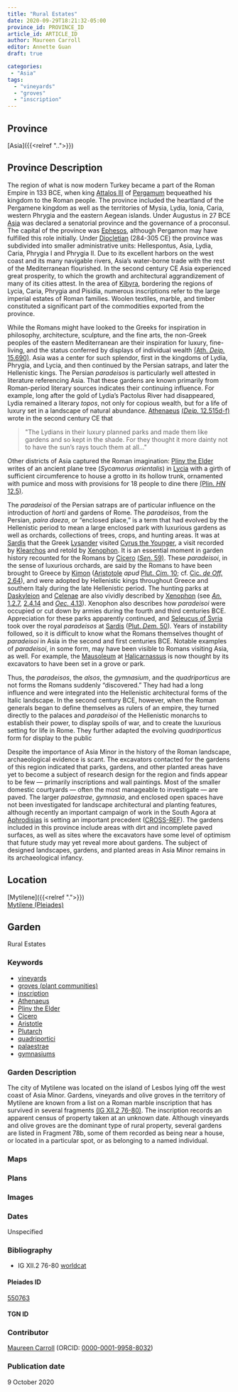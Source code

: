 ```yaml
---
title: "Rural Estates"
date: 2020-09-29T18:21:32-05:00
province_id: PROVINCE_ID
article_id: ARTICLE_ID
author: Maureen Carroll
editor: Annette Guan
draft: true

categories:
 - "Asia"
tags:
  - "vineyards"
  - "groves"
  - "inscription"
---
```


## Province

[Asia]({{<relref "..">}})  

## Province Description

The region of what is now modern Turkey became a part of the Roman Empire in 133 BCE, when king [Attalos III](https://en.wikipedia.org/wiki/Attalus_III) of [Pergamum](https://pleiades.stoa.org/places/550812) bequeathed his kingdom to the Roman people. The province included the heartland of the Pergamene kingdom as well as the territories of Mysia, Lydia, Ionia, Caria, western Phrygia and the eastern Aegean islands. Under Augustus in 27 BCE [Asia](https://pleiades.stoa.org/errata/1001906) was declared a senatorial province and the governance of a proconsul. The capital of the province was [Ephesos](https://pleiades.stoa.org/places/599612), although Pergamon may have fulfilled this role initially. Under [Diocletian](https://en.wikipedia.org/wiki/Diocletian) (284-305 CE) the province was subdivided into smaller administrative units: Hellespontus, Asia, Lydia, Caria, Phrygia I and Phrygia II. Due to its excellent harbors on the west coast and its many navigable rivers, Asia’s water-borne trade with the rest of the Mediterranean flourished. In the second century CE Asia experienced great prosperity, to which the growth and architectural aggrandizement of many of its cities attest. In the area of [Kibyra](https://pleiades.stoa.org/places/638917), bordering the regions of Lycia, Caria, Phrygia and Pisidia, numerous inscriptions refer to the large imperial estates of Roman families. Woolen textiles, marble, and timber constituted a significant part of the commodities exported from the province.  

While the Romans might have looked to the Greeks for inspiration in philosophy, architecture, sculpture, and the fine arts, the non-Greek peoples of the eastern Mediterranean are their inspiration for luxury, fine-living, and the status conferred by displays of individual wealth [(Ath. *Deip.* 15.690)](http://www.perseus.tufts.edu/hopper/text?doc=urn:cts:greekLit:tlg0008.tlg001.perseus-grc2:15.41). Asia was a center for such splendor, first in the kingdoms of Lydia, Phrygia, and Lycia, and then continued by the Persian satraps, and later the Hellenistic kings. The Persian *paradeisos* is particularly well attested in literature referencing Asia.  That these gardens are known primarily from Roman-period literary sources indicates their continuing influence. For example, long after the gold of Lydia’s Pactolus River had disappeared, Lydia remained a literary *topos*, not only for copious wealth, but for a life of luxury set in a landscape of natural abundance.  [Athenaeus](https://en.wikipedia.org/wiki/Athenaeus) [(*Deip.* 12.515d-f)](http://www.perseus.tufts.edu/hopper/text?doc=urn:cts:greekLit:tlg0008.tlg001.perseus-eng1:12.11) wrote in the second century CE that

>"The Lydians in their luxury planned parks and made them like gardens and so kept in the shade.  For they thought it more dainty not to have the sun’s rays touch them at all..."

Other districts of Asia captured the Roman imagination: [Pliny the Elder](https://en.wikipedia.org/wiki/Pliny_the_Elder) writes of an ancient plane tree (*Sycamorus orientalis*) in [Lycia](https://pleiades.stoa.org/places/638965) with a girth of sufficient circumference to house a grotto in its hollow trunk, ornamented with pumice and moss with provisions for 18 people to dine there [(Plin. *HN* 12.5)](http://www.perseus.tufts.edu/hopper/text?doc=urn:cts:latinLit:phi0978.phi001.perseus-lat1:12.5).

The *paradeisoi* of the Persian satraps are of particular influence on the introduction of *horti* and gardens of Rome. The *paradeisos*, from the Persian, *paira daeza*, or “enclosed place,” is a term that had evolved by the Hellenistic period to mean a large enclosed park with luxurious gardens as well as orchards, collections of trees, crops, and hunting areas. It was at [Sardis](https://pleiades.stoa.org/places/550867) that the Greek [Lysander](https://en.wikipedia.org/wiki/Lysander) visited [Cyrus the Younger](https://en.wikipedia.org/wiki/Cyrus_the_Younger), a visit recorded by [Klearchos](https://en.wikipedia.org/wiki/Clearchus_of_Soli) and retold by [Xenophon](https://en.wikipedia.org/wiki/Xenophon). It is an essential moment in garden history recounted for the Romans by [Cicero](https://en.wikipedia.org/wiki/Cicero) [(*Sen.* 59)](http://www.perseus.tufts.edu/hopper/text?doc=urn:cts:latinLit:phi0474.phi051.perseus-lat1:59). These *paradeisoi*, in the sense of luxurious orchards, are said by the Romans to have been brought to Greece by [Kimon](https://en.wikipedia.org/wiki/Cimon) ([Aristotole](https://en.wikipedia.org/wiki/Aristotle) *apud* [Plut. *Cim.* 10](http://www.perseus.tufts.edu/hopper/text?doc=urn:cts:greekLit:tlg0007.tlg035.perseus-grc1:10); cf. [Cic. *de Off.* 2.64](http://www.perseus.tufts.edu/hopper/text?doc=urn:cts:latinLit:phi0474.phi055.perseus-lat1:2.64)), and were adopted by Hellenistic kings throughout Greece and southern Italy during the late Hellenistic period. The hunting parks at [Daskyleion](https://pleiades.stoa.org/places/511225) and [Celenae](https://pleiades.stoa.org/places/638751) are also vividly described by [Xenophon](https://en.wikipedia.org/wiki/Xenophon) (see [*An.* 1.2.7](http://www.perseus.tufts.edu/hopper/text?doc=urn:cts:greekLit:tlg0032.tlg006.perseus-grc1:1.2.7), [2.4.14]((http://www.perseus.tufts.edu/hopper/text?doc=urn:cts:greekLit:tlg0032.tlg006.perseus-grc1:2.4.14)) and [*Oec.* 4.13](http://www.perseus.tufts.edu/hopper/text?doc=urn:cts:greekLit:tlg0032.tlg003.perseus-grc1:4.13)). Xenophon also describes how *paradeisoi* were occupied or cut down by armies during the fourth and third centuries BCE. Appreciation for these parks apparently continued, and [Seleucus of Syria](https://en.wikipedia.org/wiki/Seleucus_I_Nicator) took over the royal *paradeisos* at [Sardis](https://pleiades.stoa.org/places/550867) ([Plut. *Dem.* 50](http://www.perseus.tufts.edu/hopper/text?doc=urn:cts:greekLit:tlg0007.tlg057.perseus-grc1:50)). Years of instability followed, so it is difficult to know what the Romans themselves thought of *paradeisoi* in Asia in the second and first centuries BCE. Notable examples of *paradeisoi*, in some form, may have been visible to Romans visiting Asia, as well. For example, the [Mausoleum](https://pleiades.stoa.org/places/461581651) at [Halicarnassus](https://pleiades.stoa.org/places/599636) is now thought by its excavators to have been set in a grove or park.   

Thus, the *paradeisos*, the *alsos*, the *gymnasium*, and the *quadriporticus* are not forms the Romans suddenly “discovered.” They had had a long influence and were integrated into the Hellenistic architectural forms of the Italic landscape. In the second century BCE, however, when the Roman generals began to define themselves as rulers of an empire, they turned directly to the palaces and *paradeisoi* of the Hellenistic monarchs to establish their power, to display spoils of war, and to create the luxurious setting for life in Rome. They further adapted the evolving *quadriporticus* form for display to the public

Despite the importance of Asia Minor in the history of the Roman landscape, archaeological evidence is scant. The excavators contacted for the gardens of this region indicated that parks, gardens, and other planted areas have yet to become a subject of research design for the region and finds appear to be few — primarily inscriptions and wall paintings. Most of the smaller domestic courtyards — often the most manageable to investigate — are paved. The larger *palaestrae*, *gymnasia*, and enclosed open spaces have not been investigated for landscape architectural and planting features, although recently an important campaign of work in the South Agora at [Aphrodisias](https://pleiades.stoa.org/places/638753) is setting an important precedent ([CROSS-REF]()). The gardens included in this province include areas with dirt and incomplete paved surfaces, as well as sites where the excavators have some level of optimism that future study may yet reveal more about gardens. The subject of designed landscapes, gardens, and planted areas in Asia Minor remains in its archaeological infancy.

## Location

[Mytilene]({{<relref ".">}}) \
[Mytilene (Pleiades)](https://pleiades.stoa.org/places/550763)

<!--### Location Description-->

<!-- LEAVE THIS BLANK FOR NOW -->

<!--## Sublocation-->

<!--
[AREA WITHIN LOCATION, LIKE “PALATINE HILL”](GEOREFERENCE LINK)
A sublocation is any area larger than an individual garden, but located within a location. I would always try to include a link to a controlled vocabulary here if possible. This ID may well be different from the Garden ID, e.g., Pompeii versus a Garden in one of the houses which has its own Pleiades ID.
-->

<!--### Sublocation Description-->

<!-- DESCRIPTION -->

## Garden

Rural Estates

### Keywords

- [vineyards](http://vocab.getty.edu/page/aat/300000248)
- [groves (plant communities)](http://vocab.getty.edu/page/aat/300008884)
- [inscription](http://vocab.getty.edu/page/aat/300028702)
- [Athenaeus](https://catalog.perseus.org/catalog/urn:cite:perseus:author.228)
- [Pliny the Elder](https://catalog.perseus.org/catalog/urn:cite:perseus:author.1141)
- [Cicero](https://catalog.perseus.org/catalog/urn:cite:perseus:author.365)
- [Aristotle](https://catalog.perseus.org/catalog/urn:cite:perseus:author.204)
- [Plutarch](https://catalog.perseus.org/catalog/urn:cite:perseus:author.1144)
- [quadriportici](http://vocab.getty.edu/page/aat/300004101)
- [palaestrae](http://vocab.getty.edu/page/aat/300007301)
- [gymnasiums](http://vocab.getty.edu/page/aat/300007297)

### Garden Description

The city of Mytilene was located on the island of Lesbos lying off the west coast of Asia Minor.  Gardens, vineyards and olive groves in the territory of Mytilene are known from a list on a Roman marble inscription that has survived in several fragments [(IG XII.2 76-80)](https://inscriptions.packhum.org/text/74738?&bookid=19&location=1699).  The inscription records an apparent census of property taken at an unknown date.  Although vineyards and olive groves are the dominant type of rural property, several gardens are listed in Fragment 78b, some of them recorded as being near a house, or located in a particular spot, or as belonging to a named individual.

### Maps

<!--
{{< figure src="IMG_URL" alt="ALT_TEXT" title="CAPTION" >}}
-->

### Plans



### Images



### Dates

Unspecified

### Bibliography

* IG XII.2 76-80 [worldcat](http://www.worldcat.org/oclc/11996150)

<!--#### Periodo ID-->

<!-- [PERIODO_ID](https://pleiades.stoa.org/places/PLEIADES_ID) -->

#### Pleiades ID

[550763](https://pleiades.stoa.org/places/550763)

#### TGN ID



### Contributor

[Maureen Carroll](https://www.sheffield.ac.uk/archaeology/our-people/academic-staff/maureen-carroll) (ORCID: [0000-0001-9958-8032](https://orcid.org/0000-0001-9958-8032))

### Publication date

9 October 2020

<!--### Related articles-->

<!-- Links to other related articles. Leave blank for now -->
